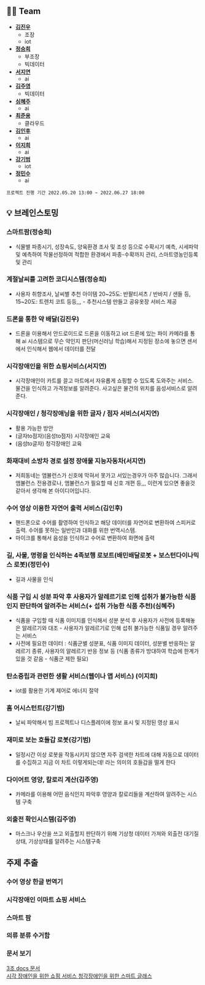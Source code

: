 ## 👩‍💻 Team
- **[김진우](https://github.com/jinu12)** 
  - 조장   
  - iot
- **[정승희](https://github.com/SeungheeJeong)**
  - 부조장
  - 빅데이터  
- **[서지연](https://github.com/Yeony54)**
  -  ai
- **[김주영](https://github.com/jyakler)**
  - 빅데이터
- **[심혜주](https://github.com/hjst0223)**
  - ai
- **[최준용](https://github.com/jundragons)**
  - 클라우드
- **[김인후](https://github.com/InhuKim)**
  - ai
- **[이지희](https://github.com/2-Jihee)**
  - ai 
- **[강기범](https://github.com/paramore0)**
  - iot 
- **[정민수](https://github.com/yourms)**
  - ai 

`프로젝트 진행 기간 2022.05.20 13:00 ~ 2022.06.27 18:00`

## 💡 브레인스토밍

### 스마트팜(정승희)
  - 식물별 파종시기, 성장속도, 양육환경 조사 및 조성 등으로 수확시기 예측, 시세파악 및 예측하여 작물선정하여 적합한 환경에서 파종-수확까지 관리, 스마트영농인등록 및 관리 
  
### 계절날씨를 고려한 코디시스템(정승희)
  - 사용자 취향조사, 날씨별 추천 아이템 20~25도: 반팔티셔츠 / 반바지 / 샌들 등, 15~20도: 트렌치 코트 등등,,, - 추천시스템 만들고 공유옷장 서비스 제공
  
### 드론을 통한 약 배달(김진우)
  - 드론을 이용해서 안드로이드로 드론을 이동하고 iot 드론에 있는 파이 카메라를 통해 ai 시스템으로 무슨 약인지 판단(머신러닝 학습)해서 지정된 장소에 놓으면 센서에서 인식해서 웹에서 데이터를 전달
  
### 시각장애인을 위한 쇼핑서비스(서지연)
  - 시각장애인이 카트를 끌고 마트에서 자유롭게 쇼핑할 수 있도록 도와주는 서비스. 물건을 인식하고 가격정보를 알려준다. 사고싶은 물건의 위치를 음성서비스로 알려준다.
  
### 시각장애인 / 청각장애닝을 위한 글자 / 점자 서비스(서지연)
  - 활용 가능한 방안
  - (글자to점자)(음성to점자) 시각장애인 교육
  - (음성to글자) 청각장애인 교육 
  
### 화재대비 소방차 경로 설정 장애물 지능자동차(서지연)
  - 저희동네는 앰뷸런스가 신호에 막혀서 못가고 서있는경우가 아주 많습니다. 그래서 앰뷸런스 전용경로나, 앰뷸런스가 필요할 때 신호 개편 등,,, 이런게 있으면 좋을것같아서 생각해 본 아이디어입니다.
  
### 수어 영상 이용한 자연어 출력 서비스(김인후)
  - 핸드폰으로 수어를 촬영하여 인식하고 해당 데이터를 자연어로 변환하여 스피커로 출력. 수어를 못하는 일반인과 대화를 위한 번역시스템. 
  - 마이크를 통해서 음성을 인식하고 수어로 변환하여 화면에 출력
  
### 길, 사물, 명령을 인식하는 4족보행 로보트(배민배달로봇 + 보스턴다이나믹스 로봇)(정민수)
  - 길과 사물을 인식
  
### 식품 구입 시 성분 파악 후 사용자가 알레르기로 인해 섭취가 불가능한 식품인지 판단하여 알려주는 서비스(+ 섭취 가능한 식품 추천)(심혜주)
  - 식품을 구입할 때 식품 이미지를 인식해서 성분 분석 후 사용자가 사전에 등록해놓은 알레르기와 대조 - 사용자가 알레르기로 인해 섭취 불가능한 식품일 경우 알려주는 서비스 
  - 사전에 필요한 데이터 : 식품군별 성분표, 식품 이미지 데이터, 성분별 반응하는 알레르기 종류, 사용자의 알레르기 반응 정보 등 (식품 종류가 방대하여 학습에 한계가 있을 것 같음 - 식품군 제한 필요)
  
### 탄소중립과 관련한 생활 서비스(웹이나 앱 서비스) (이지희) 
  - iot를 활용한 기계 제어로 에너지 절약
  
### 홈 어시스턴트(강기범)
  -  날씨 파악해서 빔 프로젝트나 디스플레이에 정보 표시 및 지정된 영상 표시
  
### 재미로 보는 호들갑 로봇(강기범)
  - 일정시간 이상 로봇을 작동시키지 않으면 자주 검색한 차트에 대해 자동으로 데이터를 수집하고 지금 이 차트 이렇게되는데! 라는 의미의 호들갑을 떨게 한다
  
### 다이어트 영양, 칼로리 계산(김주영)
  - 카메라를 이용해 어떤 음식인지 파악후 영양과 칼로리들을 계산하여 알려주는 시스템 구축
  
### 외출전 확인시스템(김주영)
  - 마스크나 우산을 쓰고 외출할지 판단하기 위해 기상청 데이터 가져와 외출전 대기질 상태, 기상상태를 알려주는 시스템구축

## 주제 추출

### 수어 영상 한글 번역기 

### 시각장애인 이마트 쇼핑 서비스

### 스마트 팜

### 의류 분류 수거함

  
<!-- ## 🛠 기술 스택
<img src="https://img.shields.io/badge/python-3776AB?style=plastic&logo=python&logoColor=white">
<img src="https://img.shields.io/badge/django-092E20?style=plastic&logo=django&logoColor=white">
<img src="https://img.shields.io/badge/mysql-C70D2C?style=plastic&logo=mysql&logoColor=white"> -->

### 문서 보기

<a href="https://docs.google.com/spreadsheets/d/1DY_rrN_rtfK2Bv8FmD04xFgqk4KdGOCzxC6TvhPFQII/edit#gid=66557486"> 3조 docs 문서 </a>
<br>
<a href="https://docs.google.com/document/d/1MJQDeohRRMUIbUwtoWam-tImV5h-cxHv/edit"> 시각 장애인을 위한 쇼핑 서비스 </a>
<a href="https://docs.google.com/document/d/18k3Jxov5uYHp4ZWPsDLbZILB1AWevHwG0RAu7pj16Wc/edit?usp=sharing"> 청각장애인을 위한 스마트 글래스 </a>

